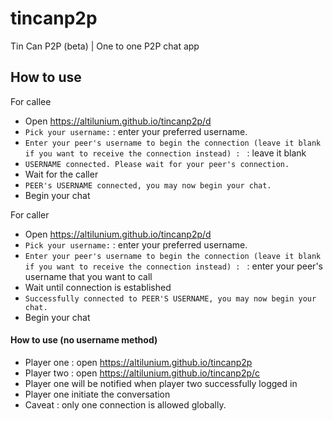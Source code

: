 # tincanp2p
Tin Can P2P (beta) | One to one P2P chat app

## How to use
For callee
* Open https://altilunium.github.io/tincanp2p/d
* `Pick your username:` : enter your preferred username.
* `Enter your peer's username to begin the connection (leave it blank if you want to receive the connection instead) : ` : leave it blank
* `USERNAME connected. Please wait for your peer's connection.`
* Wait for the caller
* `PEER's USERNAME connected, you may now begin your chat.`
* Begin your chat

For caller
* Open https://altilunium.github.io/tincanp2p/d
* `Pick your username:` : enter your preferred username.
* `Enter your peer's username to begin the connection (leave it blank if you want to receive the connection instead) : ` : enter your peer's username that you want to call
* Wait until connection is established
* `Successfully connected to PEER'S USERNAME, you may now begin your chat.`
* Begin your chat


#### How to use (no username method)
* Player one : open https://altilunium.github.io/tincanp2p
* Player two : open https://altilunium.github.io/tincanp2p/c
* Player one will be notified when player two successfully logged in
* Player one initiate the conversation
* Caveat : only one connection is allowed globally.
